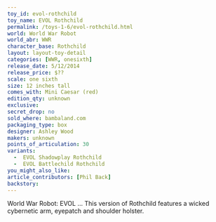 ```yaml
---
toy_id: evol-rothchild
toy_name: EVOL Rothchild
permalink: /toys-1-6/evol-rothchild.html
world: World War Robot
world_abr: WWR
character_base: Rothchild
layout: layout-toy-detail
categories: [WWR, onesixth]
release_date: 5/12/2014
release_price: $??
scale: one sixth
size: 12 inches tall
comes_with: Mini Caesar (red)
edition_qty: unknown
exclusive:
secret_drop: no
sold_where: bambaland.com
packaging_type: box
designer: Ashley Wood
makers: unknown
points_of_articulation: 30
variants: 
  -  EVOL Shadowplay Rothchild
  -  EVOL Battlechild Rothchild
you_might_also_like:
article_contributors: [Phil Back]
backstory:
---
```

World War Robot: EVOL ... This version of Rothchild features a wicked cybernetic arm, eyepatch and shoulder holster.